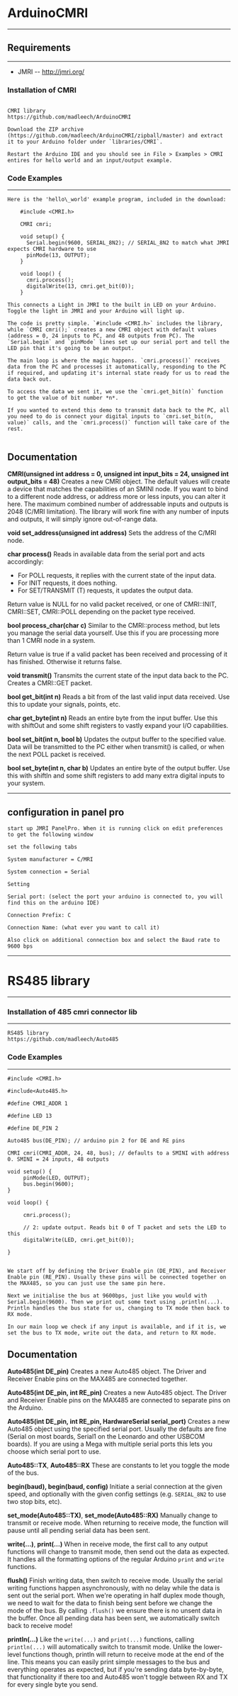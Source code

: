 

# ArduinoCMRI
---


## Requirements
---
* JMRI -- http://jmri.org/

### Installation of CMRI 
```

CMRI library
https://github.com/madleech/ArduinoCMRI

Download the ZIP archive (https://github.com/madleech/ArduinoCMRI/zipball/master) and extract it to your Arduino folder under `libraries/CMRI`.

Restart the Arduino IDE and you should see in File > Examples > CMRI entires for hello world and an input/output example.
```

### Code Examples
----
```
Here is the 'hello\_world' example program, included in the download:

    #include <CMRI.h>
    
    CMRI cmri;
    
    void setup() {
      Serial.begin(9600, SERIAL_8N2); // SERIAL_8N2 to match what JMRI expects CMRI hardware to use
      pinMode(13, OUTPUT);
    }
    
    void loop() {
      cmri.process();
      digitalWrite(13, cmri.get_bit(0));
    }

This connects a Light in JMRI to the built in LED on your Arduino. Toggle the light in JMRI and your Arduino will light up.

The code is pretty simple. `#include <CMRI.h>` includes the library, while `CMRI cmri();` creates a new CMRI object with default values (address = 0, 24 inputs to PC, and 48 outputs from PC). The `Serial.begin` and `pinMode` lines set up our serial port and tell the LED pin that it's going to be an output.

The main loop is where the magic happens. `cmri.process()` receives data from the PC and processes it automatically, responding to the PC if required, and updating it's internal state ready for us to read the data back out.

To access the data we sent it, we use the `cmri.get_bit(n)` function to get the value of bit number *n*.

If you wanted to extend this demo to transmit data back to the PC, all you need to do is connect your digital inputs to `cmri.set_bit(n, value)` calls, and the `cmri.process()` function will take care of the rest.
	
```

Documentation
-------------
**CMRI(unsigned int address = 0, unsigned int input\_bits = 24, unsigned int output\_bits = 48)**
Creates a new CMRI object. The default values will create a device that matches the capabilities of an SMINI node. If you want to bind to a different node address, or address more or less inputs, you can alter it here. The maximum combined number of addressable inputs and outputs is 2048 (C/MRI limitation). The library will work fine with any number of inputs and outputs, it will simply ignore out-of-range data.

**void set\_address(unsigned int address)**
Sets the address of the C/MRI node.

**char process()**
Reads in available data from the serial port and acts accordingly:
* For POLL requests, it replies with the current state of the input data.
* For INIT requests, it does nothing.
* For SET/TRANSMIT (T) requests, it updates the output data.

Return value is NULL for no valid packet received, or one of CMRI::INIT, CMRI::SET, CMRI::POLL depending on the packet type received.

**bool process\_char(char c)**
Similar to the CMRI::process method, but lets you manage the serial data yourself. Use this if you are processing more than 1 CMRI node in a system.

Return value is true if a valid packet has been received and processing of it has finished. Otherwise it returns false.

**void transmit()**
Transmits the current state of the input data back to the PC. Creates a CMRI::GET packet.

**bool get\_bit(int n)**
Reads a bit from of the last valid input data received. Use this to update your signals, points, etc.

**char get\_byte(int n)**
Reads an entire byte from the input buffer. Use this with shiftOut and some shift registers to vastly expand your I/O capabilities.

**bool set\_bit(int n, bool b)**
Updates the output buffer to the specified value. Data will be transmitted to the PC either when transmit() is called, or when the next POLL packet is received.

**bool set\_byte(int n, char b)**
Updates an entire byte of the output buffer. Use this with shiftIn and some shift registers to add many extra digital inputs to your system.

---

## configuration in panel pro
```
start up JMRI PanelPro. When it is running click on edit preferences to get the following window

set the following tabs

System manufacturer = C/MRI

System connection = Serial

Setting

Serial port: (select the port your arduino is connected to, you will find this on the arduino IDE)

Connection Prefix: C

Connection Name: (what ever you want to call it)

Also click on additional connection box and select the Baud rate to 9600 bps

```

---

# RS485 library

---

### Installation of 485 cmri connector lib 
---

```
RS485 library
https://github.com/madleech/Auto485
``` 

### Code Examples
----
```
#include <CMRI.h>

#include<Auto485.h>

#define CMRI_ADDR 1

#define LED 13

#define DE_PIN 2

Auto485 bus(DE_PIN); // arduino pin 2 for DE and RE pins

CMRI cmri(CMRI_ADDR, 24, 48, bus); // defaults to a SMINI with address 0. SMINI = 24 inputs, 48 outputs

void setup() {
     pinMode(LED, OUTPUT);
     bus.begin(9600);
}

void loop() {

     cmri.process();
 
     // 2: update output. Reads bit 0 of T packet and sets the LED to this
     digitalWrite(LED, cmri.get_bit(0));

}


We start off by defining the Driver Enable pin (DE_PIN), and Receiver Enable pin (RE_PIN). Usually these pins will be connected together on the MAX485, so you can just use the same pin here.

Next we initialise the bus at 9600bps, just like you would with Serial.begin(9600). Then we print out some text using .println(...). Println handles the bus state for us, changing to TX mode then back to RX mode.

In our main loop we check if any input is available, and if it is, we set the bus to TX mode, write out the data, and return to RX mode.

```

Documentation
-------------
**Auto485(int DE_pin)**
Creates a new Auto485 object. The Driver and Receiver Enable pins on the MAX485 are connected together.

**Auto485(int DE_pin, int RE_pin)**
Creates a new Auto485 object. The Driver and Receiver Enable pins on the MAX485 are connected to separate pins on the Arduino.

**Auto485(int DE_pin, int RE_pin, HardwareSerial serial_port)**
Creates a new Auto485 object using the specified serial port. Usually the defaults are fine (Serial on most boards, Serial1 on the Leonardo and other USBCOM boards). If you are using a Mega with multiple serial ports this lets you choose which serial port to use.

**Auto485::TX**, **Auto485::RX**
These are constants to let you toggle the mode of the bus.

**begin(baud), begin(baud, config)**
Initiate a serial connection at the given speed, and optionally with the given config settings (e.g. `SERIAL_8N2` to use two stop bits, etc).

**set_mode(Auto485::TX)**, **set_mode(Auto485::RX)**
Manually change to transmit or receive mode. When returning to receive mode, the function will pause until all pending serial data has been sent.

**write(...)**, **print(...)**
When in receive mode, the first call to any output functions will change to transmit mode, then send out the data as expected. It handles all the formatting options of the regular Arduino `print` and `write` functions.

**flush()**
Finish writing data, then switch to receive mode. Usually the serial writing functions happen asynchronously, with no delay while the data is sent out the serial port. When we're operating in half duplex mode though, we need to wait for the data to finish being sent before we change the mode of the bus. By calling `.flush()` we ensure there is no unsent data in the buffer. Once all pending data has been sent, we automatically switch back to receive mode!

**println(...)**
Like the `write(...)` and `print(...)` functions, calling `println(...)` will automatically switch to transmit mode. Unlike the lower-level functions though, println will return to receive mode at the end of the line. This means you can easily print simple messages to the bus and everything operates as expected, but if you're sending data byte-by-byte, that functionality if there too and Auto485 won't toggle between RX and TX for every single byte you send.


